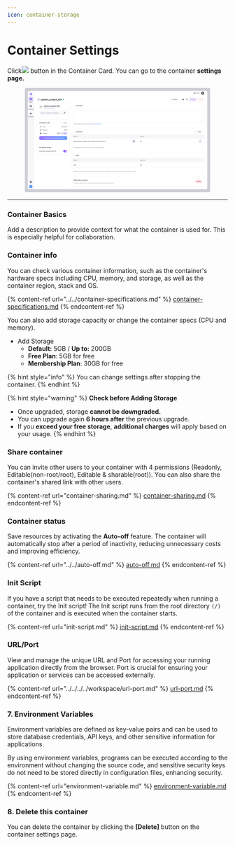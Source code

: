 ```yaml
---
icon: container-storage
---
```


# Container Settings

Click![](<../../../../../.gitbook/assets/스크린샷 2025-02-24 오후 1.32.16.png>) button in the Container Card. You can go to the container **settings page.**

<figure><img src="../../../../../.gitbook/assets/Setting.png" alt=""><figcaption></figcaption></figure>

***

### **Container Basics**

Add a description to provide context for what the container is used for. This is especially helpful for collaboration.

### **Container info**

You can check various container information, such as the container's hardware specs including CPU, memory, and storage, as well as the container region, stack and OS.

{% content-ref url="../../container-specifications.md" %}
[container-specifications.md](../../container-specifications.md)
{% endcontent-ref %}

You can also add storage capacity or change the container specs (CPU and memory).

* Add Storage
  * **Default:** 5GB / **Up to:** 200GB
  * **Free Plan**: 5GB for free
  * **Membership Plan**: 30GB for free

{% hint style="info" %}
You can change settings after stopping the container.
{% endhint %}

{% hint style="warning" %}
**Check before Adding Storage**

* Once upgraded, storage **cannot be downgraded.**
* You can upgrade again **6 hours after** the previous upgrade.
* If you **exceed your free storage**, **additional charges** will apply based on your usage.
{% endhint %}

### Share container

You can invite other users to your container with 4 permissions (Readonly, Editable(non-root/root), Editable & sharable(root)). You can also share the container's shared link with other users.

{% content-ref url="container-sharing.md" %}
[container-sharing.md](container-sharing.md)
{% endcontent-ref %}

### **Container status**

Save resources by activating the **Auto-off** feature. The container will automatically stop after a period of inactivity, reducing unnecessary costs and improving efficiency.

{% content-ref url="../../auto-off.md" %}
[auto-off.md](../../auto-off.md)
{% endcontent-ref %}

### **Init Script**

If you have a script that needs to be executed repeatedly when running a container, try the Init script! The Init script runs from the root directory `(/)` of the container and is executed when the container starts.

{% content-ref url="init-script.md" %}
[init-script.md](init-script.md)
{% endcontent-ref %}

### **URL/Port**

View and manage the unique URL and Port for accessing your running application directly from the browser. Port is crucial for ensuring your application or services can be accessed externally.

{% content-ref url="../../../../workspace/url-port.md" %}
[url-port.md](../../../../workspace/url-port.md)
{% endcontent-ref %}

### **7. Environment Variables**

Environment variables are defined as key-value pairs and can be used to store database credentials, API keys, and other sensitive information for applications.&#x20;

By using environment variables, programs can be executed according to the environment without changing the source code, and sensitive security keys do not need to be stored directly in configuration files, enhancing security.

{% content-ref url="environment-variable.md" %}
[environment-variable.md](environment-variable.md)
{% endcontent-ref %}

### **8. Delete this container**

You can delete the container by clicking the **\[Delete]** button on the container settings page.

